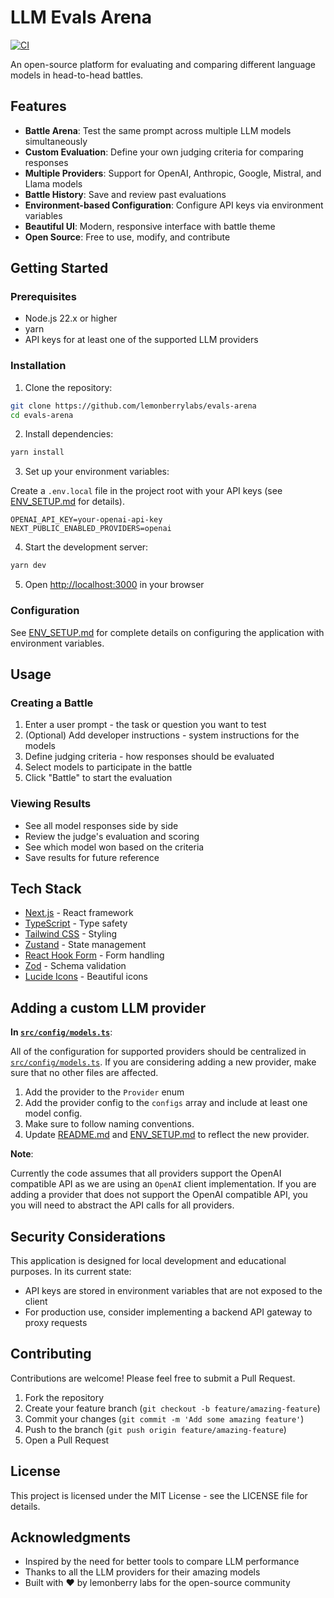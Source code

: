 # LLM Evals Arena

[![CI](https://github.com/lemonberrylabs/evals-arena/actions/workflows/ci.yml/badge.svg)](https://github.com/lemonberrylabs/evals-arena/actions/workflows/ci.yml)

An open-source platform for evaluating and comparing different language models in head-to-head battles.

## Features

- **Battle Arena**: Test the same prompt across multiple LLM models simultaneously
- **Custom Evaluation**: Define your own judging criteria for comparing responses
- **Multiple Providers**: Support for OpenAI, Anthropic, Google, Mistral, and Llama models
- **Battle History**: Save and review past evaluations
- **Environment-based Configuration**: Configure API keys via environment variables
- **Beautiful UI**: Modern, responsive interface with battle theme
- **Open Source**: Free to use, modify, and contribute

## Getting Started

### Prerequisites

- Node.js 22.x or higher
- yarn
- API keys for at least one of the supported LLM providers

### Installation

1. Clone the repository:

```bash
git clone https://github.com/lemonberrylabs/evals-arena
cd evals-arena
```

2. Install dependencies:

```bash
yarn install
```

3. Set up your environment variables:

Create a `.env.local` file in the project root with your API keys (see [ENV_SETUP.md](ENV_SETUP.md) for details).

```
OPENAI_API_KEY=your-openai-api-key
NEXT_PUBLIC_ENABLED_PROVIDERS=openai
```

4. Start the development server:

```bash
yarn dev
```

5. Open [http://localhost:3000](http://localhost:3000) in your browser

### Configuration

See [ENV_SETUP.md](ENV_SETUP.md) for complete details on configuring the application with environment variables.

## Usage

### Creating a Battle

1. Enter a user prompt - the task or question you want to test
2. (Optional) Add developer instructions - system instructions for the models
3. Define judging criteria - how responses should be evaluated
4. Select models to participate in the battle
5. Click "Battle" to start the evaluation

### Viewing Results

- See all model responses side by side
- Review the judge's evaluation and scoring
- See which model won based on the criteria
- Save results for future reference

## Tech Stack

- [Next.js](https://nextjs.org/) - React framework
- [TypeScript](https://www.typescriptlang.org/) - Type safety
- [Tailwind CSS](https://tailwindcss.com/) - Styling
- [Zustand](https://github.com/pmndrs/zustand) - State management
- [React Hook Form](https://react-hook-form.com/) - Form handling
- [Zod](https://github.com/colinhacks/zod) - Schema validation
- [Lucide Icons](https://lucide.dev/) - Beautiful icons

## Adding a custom LLM provider

**In [`src/config/models.ts`](src/config/models.ts)**:

All of the configuration for supported providers should be centralized in [`src/config/models.ts`](src/config/models.ts). 
If you are considering adding a new provider, make sure that no other files are affected.

1. Add the provider to the `Provider` enum
2. Add the provider config to the `configs` array and include at least one model config.
3. Make sure to follow naming conventions.
4. Update [README.md](README.md) and [ENV_SETUP.md](ENV_SETUP.md) to reflect the new provider.

**Note**:

Currently the code assumes that all providers support the OpenAI compatible API as we are using an `OpenAI` client implementation.
If you are adding a provider that does not support the OpenAI compatible API, you you will need to abstract the API calls for all providers.

## Security Considerations

This application is designed for local development and educational purposes. In its current state:

- API keys are stored in environment variables that are not exposed to the client
- For production use, consider implementing a backend API gateway to proxy requests

## Contributing

Contributions are welcome! Please feel free to submit a Pull Request.

1. Fork the repository
2. Create your feature branch (`git checkout -b feature/amazing-feature`)
3. Commit your changes (`git commit -m 'Add some amazing feature'`)
4. Push to the branch (`git push origin feature/amazing-feature`)
5. Open a Pull Request

## License

This project is licensed under the MIT License - see the LICENSE file for details.

## Acknowledgments

- Inspired by the need for better tools to compare LLM performance
- Thanks to all the LLM providers for their amazing models
- Built with ❤️ by lemonberry labs for the open-source community
